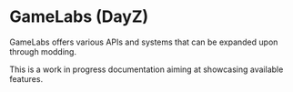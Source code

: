# GameLabs (DayZ)
GameLabs offers various APIs and systems that can be expanded upon through modding.

This is a work in progress documentation aiming at showcasing available features.